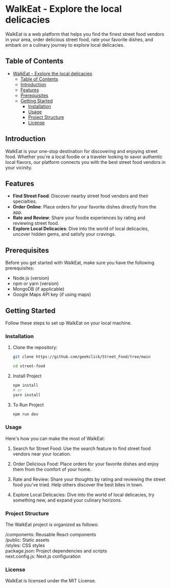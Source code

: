 # WalkEat - Explore the local delicacies

WalkEat is a web platform that helps you find the finest street food vendors in your area, order delicious street food, rate your favorite dishes, and embark on a culinary journey to explore local delicacies.

## Table of Contents

- [WalkEat - Explore the local delicacies](#walkeat---explore-the-local-delicacies)
  - [Table of Contents](#table-of-contents)
  - [Introduction](#introduction)
  - [Features](#features)
  - [Prerequisites](#prerequisites)
  - [Getting Started](#getting-started)
    - [Installation](#installation)
    - [Usage](#usage)
    - [Project Structure](#project-structure)
    - [License](#license)

## Introduction

WalkEat is your one-stop destination for discovering and enjoying street food. Whether you're a local foodie or a traveler looking to savor authentic local flavors, our platform connects you with the best street food vendors in your vicinity.

## Features

- **Find Street Food**: Discover nearby street food vendors and their specialties.
- **Order Online**: Place orders for your favorite dishes directly from the app.
- **Rate and Review**: Share your foodie experiences by rating and reviewing street food.
- **Explore Local Delicacies**: Dive into the world of local delicacies, uncover hidden gems, and satisfy your cravings.

## Prerequisites

Before you get started with WalkEat, make sure you have the following prerequisites:

- Node.js (version)
- npm or yarn (version)
- MongoDB (if applicable)
- Google Maps API key (if using maps)

## Getting Started

Follow these steps to set up WalkEat on your local machine.

### Installation

1. Clone the repository:

   ```bash
   git clone https://github.com/geekclick/Street_Food/tree/main

   cd street-food

2. Install Project
   
   ```bash
   npm install
   # or
   yarn install

3. To Run Project
   ```bash
   npm run dev


### Usage
Here's how you can make the most of WalkEat:

1. Search for Street Food: Use the search feature to find street food vendors near your location.

2. Order Delicious Food: Place orders for your favorite dishes and enjoy them from the comfort of your home.

3. Rate and Review: Share your thoughts by rating and reviewing the street food you've tried. Help others discover the best bites in town.

4. Explore Local Delicacies: Dive into the world of local delicacies, try something new, and expand your culinary horizons.


### Project Structure
The WalkEat project is organized as follows:

/components: Reusable React components\
/public: Static assets\
/styles: CSS styles\
package.json: Project dependencies and scripts\
next.config.js: Next.js configuration


### License
WalkEat is licensed under the MIT License.

[def]: #usage